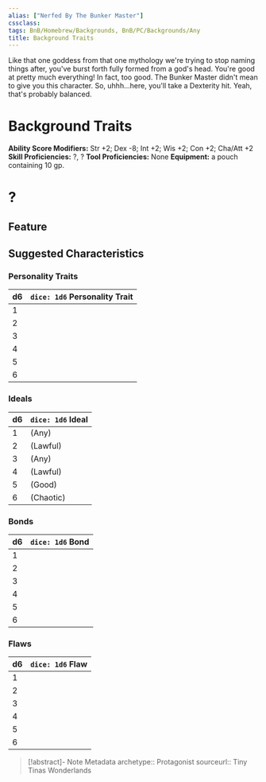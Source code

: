 ```yaml
---
alias: ["Nerfed By The Bunker Master"]
cssclass: 
tags: BnB/Homebrew/Backgrounds, BnB/PC/Backgrounds/Any
title: Background Traits
---
```

Like that one goddess from that one mythology we're trying to stop naming things after, you've burst forth fully formed from a god's head. You're good at pretty much everything! In fact, too good. The Bunker Master didn't mean to give you this character. So, uhhh…here, you'll take a Dexterity hit. Yeah, that's probably balanced.

# Background Traits
**Ability Score Modifiers:** Str +2; Dex -8; Int +2; Wis +2; Con +2; Cha/Att +2
**Skill Proficiencies:** ?, ?
**Tool Proficiencies:** None
**Equipment:** a pouch containing 10 gp.

# ?

## Feature

## Suggested Characteristics

### Personality Traits
| d6 | `dice: 1d6` Personality Trait |
| --- | --- |
| 1 |  |
| 2 | |
| 3 |  |
| 4 |  |
| 5 |  |
| 6 |  |

### Ideals
| d6 | `dice: 1d6` Ideal |
| --- | --- |
| 1 | (Any) |
| 2 |  (Lawful) |
| 3 |  (Any) |
| 4 |  (Lawful) |
| 5 |  (Good) |
| 6 |  (Chaotic) |

### Bonds
| d6 | `dice: 1d6` Bond |
| --- | --- |
| 1 |  |
| 2 |  |
| 3 | |
| 4 |  |
| 5 | |
| 6 |  |

### Flaws
| d6  | `dice: 1d6` Flaw |
| --- | ---------------- |
| 1   |                  |
| 2   |                  |
| 3   |                  |
| 4   |                  |
| 5   |                  |
| 6   |                  |

> [!abstract]- Note Metadata
> archetype:: Protagonist
> sourceurl:: Tiny Tinas Wonderlands

